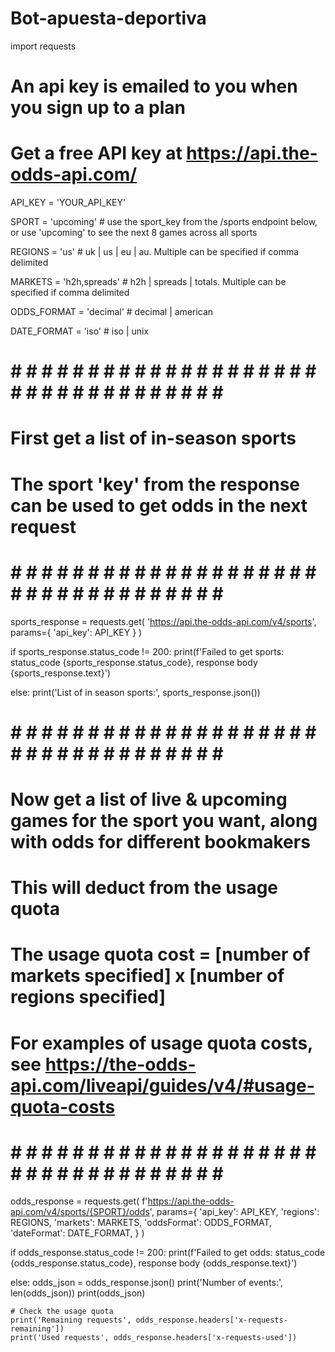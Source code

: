 # Bot-apuesta-deportiva
import requests


# An api key is emailed to you when you sign up to a plan
# Get a free API key at https://api.the-odds-api.com/
API_KEY = 'YOUR_API_KEY'

SPORT = 'upcoming' # use the sport_key from the /sports endpoint below, or use 'upcoming' to see the next 8 games across all sports

REGIONS = 'us' # uk | us | eu | au. Multiple can be specified if comma delimited

MARKETS = 'h2h,spreads' # h2h | spreads | totals. Multiple can be specified if comma delimited

ODDS_FORMAT = 'decimal' # decimal | american

DATE_FORMAT = 'iso' # iso | unix

# # # # # # # # # # # # # # # # # # # # # # # # # # # # # # # # # # # # 
#
# First get a list of in-season sports
#   The sport 'key' from the response can be used to get odds in the next request
#
# # # # # # # # # # # # # # # # # # # # # # # # # # # # # # # # # # # # 

sports_response = requests.get(
    'https://api.the-odds-api.com/v4/sports', 
    params={
        'api_key': API_KEY
    }
)


if sports_response.status_code != 200:
    print(f'Failed to get sports: status_code {sports_response.status_code}, response body {sports_response.text}')

else:
    print('List of in season sports:', sports_response.json())



# # # # # # # # # # # # # # # # # # # # # # # # # # # # # # # # # # # # 
#
# Now get a list of live & upcoming games for the sport you want, along with odds for different bookmakers
# This will deduct from the usage quota
# The usage quota cost = [number of markets specified] x [number of regions specified]
# For examples of usage quota costs, see https://the-odds-api.com/liveapi/guides/v4/#usage-quota-costs
#
# # # # # # # # # # # # # # # # # # # # # # # # # # # # # # # # # # # # 

odds_response = requests.get(
    f'https://api.the-odds-api.com/v4/sports/{SPORT}/odds',
    params={
        'api_key': API_KEY,
        'regions': REGIONS,
        'markets': MARKETS,
        'oddsFormat': ODDS_FORMAT,
        'dateFormat': DATE_FORMAT,
    }
)

if odds_response.status_code != 200:
    print(f'Failed to get odds: status_code {odds_response.status_code}, response body {odds_response.text}')

else:
    odds_json = odds_response.json()
    print('Number of events:', len(odds_json))
    print(odds_json)

    # Check the usage quota
    print('Remaining requests', odds_response.headers['x-requests-remaining'])
    print('Used requests', odds_response.headers['x-requests-used'])

